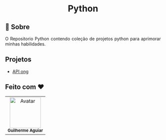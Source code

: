 <h1 align = "center"> Python</h1>

## :page_facing_up: Sobre
 <p align="justify">
  O Repositorio Python contendo coleção de projetos python para aprimorar minhas habilidades.
</p>


## Projetos
  *  <a aria-label="Google Landing Page" href="https://github.com/kadeguilherme/Exercicios-de-Python/tree/master/api-ongs">API ong</a>

## Feito com ❤

  <table >
    <td align= 'center'>
      <a hrfe= '#'>
         <img src="https://avatars.githubusercontent.com/u/42500464?s=400&u=a049264c93bfb80260b09e275b9e83430e4218c2&v=4" width="100px;" alt="Avatar"/><br>
        <sub>
          <b>Guilherme Aguiar </b>
        </sub>
  </table>
